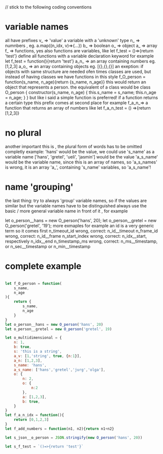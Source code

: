 // stick to the following coding conventions  
# variable names
all have prefixes
v_ => 'value' a variable with a 'unknown' type
n_ => numnbers , eg. a.map((n_idx, v)=>{...})
b_ => boolean 
o_ => object
a_ => array
f_ => functions, yes also functions are variables, like let f_test = ()=>{return 'test'}
define all functions with a variable declaration keyword for example 
let f_test = function(){return 'test'}
a_n_ => an array containing numbers eg. [1,2,3]
a_o_ => an array containing objects eg. [{},{},{}]
an exeption: if objects with same structure are needed ofen times classes are used, 
but instead of having classes we have functions in this style 
f_O_person = function(s_name, n_age){return {s_name, n_age}}
this would return an object that represents a person. the equivalent of a class would be 
  class O_person {
    constructor(s_name, n_age) {
      this.s_name = s_name;
      this.n_age = n_age;
    }
  }
but like i said a simple function is preferred!
if a function returns a certain type this prefix comes at second place for example
f_a_n_=> a function that returns an array of numbers like let f_a_n_test = () =>{return [1,2,3]}

# no plural
another important this is , the plural form of words has to be omitted completly
example: 'hans' would be the value, we could use 's_name' as a variable name
['hans', 'gretel', 'ueli', 'jasmin'] would be the value 
'a_s_name' would be the variable name, since this is an array of names, 
so 'a_s_names' is wrong, it is an array 'a_', containing 's_name' variables, so 'a_s_name'! 

# name 'grouping'
the last thing: try to always 'group' variable names, so if the values are similar but the variable names 
have to be distinguished always use the basic / more general variable name in front of it , for example 

let o_person__hans = new O_person('hans', 20);
let o_person__gretel = new O_person('gretel', '19'); 
more exmaples
for example an id is a very generic term so it comes first
n_timeout_id wrong, correct: n_id__timeout
n_frame_id wrong, correct: n_id__frame
n_start_index wrong, correct: n_idx__start, respectively n_idx__end 
n_timestamp_ms wrong, correct: n_ms__timestamp, or n_sec__timestamp or n_min__timestamp


# complete example 
```javascript

let f_O_person = function(
    s_name, 
    n_age
){
    return {
        s_name, 
        n_age
    }
}
let o_person__hans = new O_person('hans', 20)
let o_person__gretel = new O_person('gretel', 19)

let o_multidimensional = {
    n: 1, 
    b: true, 
    s: 'this is a string', 
    a_v: [1,'string', true, {n:1}], 
    a_n: [1,2,3],
    s_name: 'hans', 
    a_s_name: ['hans','gretel','jurg','olga'],
    o: {
        n: 2, 
        o: {
            n:2
        },
        a: [1,2,3], 
        b: true, 
    }
}
let f_a_n_idx = function(){
    return [0,1,2,3]
}
let f_add_numbers = function(n1, n2){return n1+n2}

let s_json__o_person = JSON.stringify(new O_person('hans', 20))

let s_f_test = `()=>{return 'test'}`

```